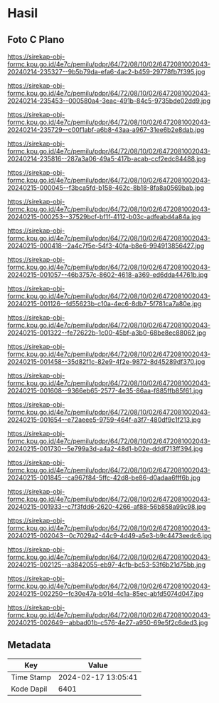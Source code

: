 # Hasil

## Foto C Plano

https://sirekap-obj-formc.kpu.go.id/4e7c/pemilu/pdpr/64/72/08/10/02/6472081002043-20240214-235327--9b5b79da-efa6-4ac2-b459-29778fb7f395.jpg

https://sirekap-obj-formc.kpu.go.id/4e7c/pemilu/pdpr/64/72/08/10/02/6472081002043-20240214-235453--000580a4-3eac-491b-84c5-9735bde02dd9.jpg

https://sirekap-obj-formc.kpu.go.id/4e7c/pemilu/pdpr/64/72/08/10/02/6472081002043-20240214-235729--c00f1abf-a6b8-43aa-a967-31ee6b2e8dab.jpg

https://sirekap-obj-formc.kpu.go.id/4e7c/pemilu/pdpr/64/72/08/10/02/6472081002043-20240214-235816--287a3a06-49a5-417b-acab-ccf2edc84488.jpg

https://sirekap-obj-formc.kpu.go.id/4e7c/pemilu/pdpr/64/72/08/10/02/6472081002043-20240215-000045--f3bca5fd-b158-462c-8b18-8fa8a0569bab.jpg

https://sirekap-obj-formc.kpu.go.id/4e7c/pemilu/pdpr/64/72/08/10/02/6472081002043-20240215-000253--37529bcf-bf1f-4112-b03c-adfeabd4a84a.jpg

https://sirekap-obj-formc.kpu.go.id/4e7c/pemilu/pdpr/64/72/08/10/02/6472081002043-20240215-000418--2a4c7f5e-54f3-40fa-b8e6-994913856427.jpg

https://sirekap-obj-formc.kpu.go.id/4e7c/pemilu/pdpr/64/72/08/10/02/6472081002043-20240215-001057--46b3757c-8602-4618-a369-ed6dda44761b.jpg

https://sirekap-obj-formc.kpu.go.id/4e7c/pemilu/pdpr/64/72/08/10/02/6472081002043-20240215-001126--fd55623b-c10a-4ec6-8db7-5f781ca7a80e.jpg

https://sirekap-obj-formc.kpu.go.id/4e7c/pemilu/pdpr/64/72/08/10/02/6472081002043-20240215-001322--fe72622b-1c00-45bf-a3b0-68be8ec88062.jpg

https://sirekap-obj-formc.kpu.go.id/4e7c/pemilu/pdpr/64/72/08/10/02/6472081002043-20240215-001458--35d82f1c-82e9-4f2e-9872-8d45289df370.jpg

https://sirekap-obj-formc.kpu.go.id/4e7c/pemilu/pdpr/64/72/08/10/02/6472081002043-20240215-001608--9366eb65-2577-4e35-86aa-f885ffb85f61.jpg

https://sirekap-obj-formc.kpu.go.id/4e7c/pemilu/pdpr/64/72/08/10/02/6472081002043-20240215-001654--e72aeee5-9759-464f-a3f7-480df9c1f213.jpg

https://sirekap-obj-formc.kpu.go.id/4e7c/pemilu/pdpr/64/72/08/10/02/6472081002043-20240215-001730--5e799a3d-a4a2-48d1-b02e-dddf713ff394.jpg

https://sirekap-obj-formc.kpu.go.id/4e7c/pemilu/pdpr/64/72/08/10/02/6472081002043-20240215-001845--ca967f84-5ffc-42d8-be86-d0adaa6fff6b.jpg

https://sirekap-obj-formc.kpu.go.id/4e7c/pemilu/pdpr/64/72/08/10/02/6472081002043-20240215-001933--c7f3fdd6-2620-4266-af88-56b858a99c98.jpg

https://sirekap-obj-formc.kpu.go.id/4e7c/pemilu/pdpr/64/72/08/10/02/6472081002043-20240215-002043--0c7029a2-44c9-4d49-a5e3-b9c4473eedc6.jpg

https://sirekap-obj-formc.kpu.go.id/4e7c/pemilu/pdpr/64/72/08/10/02/6472081002043-20240215-002125--a3842055-eb97-4cfb-bc53-53f6b21d75bb.jpg

https://sirekap-obj-formc.kpu.go.id/4e7c/pemilu/pdpr/64/72/08/10/02/6472081002043-20240215-002250--fc30e47a-b01d-4c1a-85ec-abfd5074d047.jpg

https://sirekap-obj-formc.kpu.go.id/4e7c/pemilu/pdpr/64/72/08/10/02/6472081002043-20240215-002649--abbad01b-c576-4e27-a950-69e5f2c6ded3.jpg


## Metadata

| Key        | Value               |
| ---------- | ------------------- |
| Time Stamp | 2024-02-17 13:05:41 |
| Kode Dapil | 6401                |



